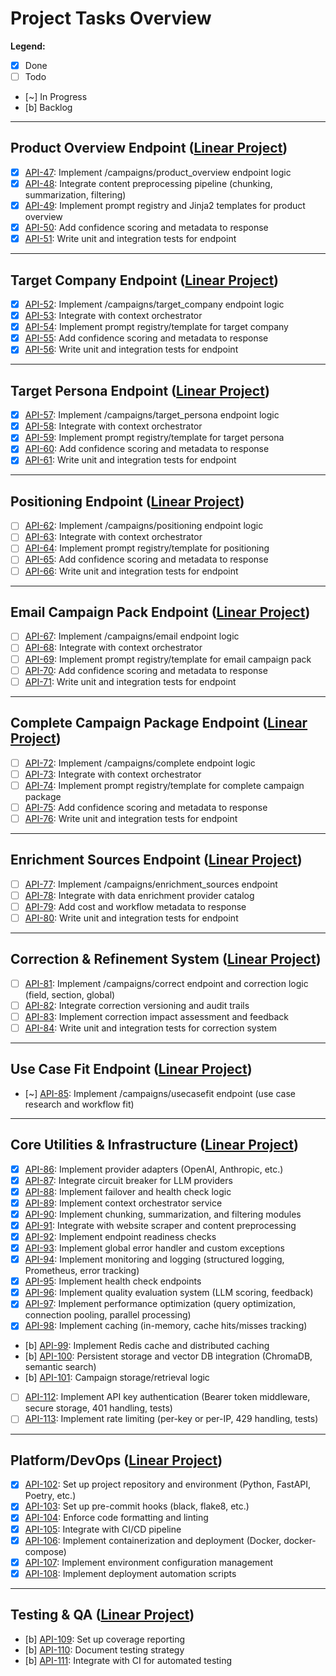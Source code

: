 # Project Tasks Overview

**Legend:**  
- [x] Done  
- [ ] Todo  
- [~] In Progress  
- [b] Backlog

---

## Product Overview Endpoint ([Linear Project](https://linear.app/blossomer/project/product-overview-endpoint-4c2b752b91f1))
- [x] [API-47](https://linear.app/blossomer/issue/API-47/implement-campaignsproduct-overview-endpoint-logic): Implement /campaigns/product_overview endpoint logic
- [x] [API-48](https://linear.app/blossomer/issue/API-48/integrate-content-preprocessing-pipeline): Integrate content preprocessing pipeline (chunking, summarization, filtering)
- [x] [API-49](https://linear.app/blossomer/issue/API-49/implement-prompt-registry-and-jinja2-templates-for-product-overview): Implement prompt registry and Jinja2 templates for product overview
- [x] [API-50](https://linear.app/blossomer/issue/API-50/add-confidence-scoring-and-metadata-to-response): Add confidence scoring and metadata to response
- [x] [API-51](https://linear.app/blossomer/issue/API-51/write-unit-and-integration-tests-for-product-overview-endpoint): Write unit and integration tests for endpoint

---

## Target Company Endpoint ([Linear Project](https://linear.app/blossomer/project/target-company-endpoint-f89c1ba14f3c))
- [x] [API-52](https://linear.app/blossomer/issue/API-52/implement-campaignstarget-company-endpoint-logic): Implement /campaigns/target_company endpoint logic
- [x] [API-53](https://linear.app/blossomer/issue/API-53/integrate-with-context-orchestrator): Integrate with context orchestrator
- [x] [API-54](https://linear.app/blossomer/issue/API-54/implement-prompt-registrytemplate-for-target-company): Implement prompt registry/template for target company
- [x] [API-55](https://linear.app/blossomer/issue/API-55/add-confidence-scoring-and-metadata-to-response): Add confidence scoring and metadata to response
- [x] [API-56](https://linear.app/blossomer/issue/API-56/write-unit-and-integration-tests-for-target-company-endpoint): Write unit and integration tests for endpoint

---

## Target Persona Endpoint ([Linear Project](https://linear.app/blossomer/project/target-persona-endpoint-6a1cbd18b751))
- [x] [API-57](https://linear.app/blossomer/issue/API-57/implement-campaignstarget-persona-endpoint-logic): Implement /campaigns/target_persona endpoint logic
- [x] [API-58](https://linear.app/blossomer/issue/API-58/integrate-with-context-orchestrator): Integrate with context orchestrator
- [x] [API-59](https://linear.app/blossomer/issue/API-59/implement-prompt-registrytemplate-for-target-persona): Implement prompt registry/template for target persona
- [x] [API-60](https://linear.app/blossomer/issue/API-60/add-confidence-scoring-and-metadata-to-response): Add confidence scoring and metadata to response
- [x] [API-61](https://linear.app/blossomer/issue/API-61/write-unit-and-integration-tests-for-target-persona-endpoint): Write unit and integration tests for endpoint

---

## Positioning Endpoint ([Linear Project](https://linear.app/blossomer/project/positioning-endpoint-92715ccb8ba1))
- [ ] [API-62](https://linear.app/blossomer/issue/API-62/implement-campaignspositioning-endpoint-logic): Implement /campaigns/positioning endpoint logic
- [ ] [API-63](https://linear.app/blossomer/issue/API-63/integrate-with-context-orchestrator): Integrate with context orchestrator
- [ ] [API-64](https://linear.app/blossomer/issue/API-64/implement-prompt-registrytemplate-for-positioning): Implement prompt registry/template for positioning
- [ ] [API-65](https://linear.app/blossomer/issue/API-65/add-confidence-scoring-and-metadata-to-response): Add confidence scoring and metadata to response
- [ ] [API-66](https://linear.app/blossomer/issue/API-66/write-unit-and-integration-tests-for-positioning-endpoint): Write unit and integration tests for endpoint

---

## Email Campaign Pack Endpoint ([Linear Project](https://linear.app/blossomer/project/email-campaign-pack-endpoint-f0db36219e36))
- [ ] [API-67](https://linear.app/blossomer/issue/API-67/implement-campaignsemail-endpoint-logic): Implement /campaigns/email endpoint logic
- [ ] [API-68](https://linear.app/blossomer/issue/API-68/integrate-with-context-orchestrator): Integrate with context orchestrator
- [ ] [API-69](https://linear.app/blossomer/issue/API-69/implement-prompt-registrytemplate-for-email-campaign-pack): Implement prompt registry/template for email campaign pack
- [ ] [API-70](https://linear.app/blossomer/issue/API-70/add-confidence-scoring-and-metadata-to-response): Add confidence scoring and metadata to response
- [ ] [API-71](https://linear.app/blossomer/issue/API-71/write-unit-and-integration-tests-for-email-campaign-pack-endpoint): Write unit and integration tests for endpoint

---

## Complete Campaign Package Endpoint ([Linear Project](https://linear.app/blossomer/project/complete-campaign-package-endpoint-d0c5895fbf8e))
- [ ] [API-72](https://linear.app/blossomer/issue/API-72/implement-campaignscomplete-endpoint-logic): Implement /campaigns/complete endpoint logic
- [ ] [API-73](https://linear.app/blossomer/issue/API-73/integrate-with-context-orchestrator): Integrate with context orchestrator
- [ ] [API-74](https://linear.app/blossomer/issue/API-74/implement-prompt-registrytemplate-for-complete-campaign-package): Implement prompt registry/template for complete campaign package
- [ ] [API-75](https://linear.app/blossomer/issue/API-75/add-confidence-scoring-and-metadata-to-response): Add confidence scoring and metadata to response
- [ ] [API-76](https://linear.app/blossomer/issue/API-76/write-unit-and-integration-tests-for-complete-campaign-package): Write unit and integration tests for endpoint

---

## Enrichment Sources Endpoint ([Linear Project](https://linear.app/blossomer/project/enrichment-sources-endpoint-6f53bf1b7b28))
- [ ] [API-77](https://linear.app/blossomer/issue/API-77/implement-campaignsenrichment-sources-endpoint): Implement /campaigns/enrichment_sources endpoint
- [ ] [API-78](https://linear.app/blossomer/issue/API-78/integrate-with-data-enrichment-provider-catalog): Integrate with data enrichment provider catalog
- [ ] [API-79](https://linear.app/blossomer/issue/API-79/add-cost-and-workflow-metadata-to-response): Add cost and workflow metadata to response
- [ ] [API-80](https://linear.app/blossomer/issue/API-80/write-unit-and-integration-tests-for-enrichment-sources-endpoint): Write unit and integration tests for endpoint

---

## Correction & Refinement System ([Linear Project](https://linear.app/blossomer/project/correction-and-refinement-system-5c84d106c128))
- [ ] [API-81](https://linear.app/blossomer/issue/API-81/implement-campaignscorrect-endpoint-and-correction-logic-field-section): Implement /campaigns/correct endpoint and correction logic (field, section, global)
- [ ] [API-82](https://linear.app/blossomer/issue/API-82/integrate-correction-versioning-and-audit-trails): Integrate correction versioning and audit trails
- [ ] [API-83](https://linear.app/blossomer/issue/API-83/implement-correction-impact-assessment-and-feedback): Implement correction impact assessment and feedback
- [ ] [API-84](https://linear.app/blossomer/issue/API-84/write-unit-and-integration-tests-for-correction-system): Write unit and integration tests for correction system

---

## Use Case Fit Endpoint ([Linear Project](https://linear.app/blossomer/project/use-case-fit-endpoint-e793af82af2e))
- [~] [API-85](https://linear.app/blossomer/issue/API-85/implement-campaignsusecasefit-endpoint-use-case-research-and-workflow): Implement /campaigns/usecasefit endpoint (use case research and workflow fit)

---

## Core Utilities & Infrastructure ([Linear Project](https://linear.app/blossomer/project/core-utilities-and-infrastructure-5fc2e2836583))
- [x] [API-86](https://linear.app/blossomer/issue/API-86/implement-provider-adapters-openai-anthropic-etc): Implement provider adapters (OpenAI, Anthropic, etc.)
- [x] [API-87](https://linear.app/blossomer/issue/API-87/integrate-circuit-breaker-for-llm-providers): Integrate circuit breaker for LLM providers
- [x] [API-88](https://linear.app/blossomer/issue/API-88/implement-failover-and-health-check-logic): Implement failover and health check logic
- [x] [API-89](https://linear.app/blossomer/issue/API-89/implement-context-orchestrator-service): Implement context orchestrator service
- [x] [API-90](https://linear.app/blossomer/issue/API-90/implement-chunking-summarization-and-filtering-modules): Implement chunking, summarization, and filtering modules
- [x] [API-91](https://linear.app/blossomer/issue/API-91/integrate-with-website-scraper-and-content-preprocessing): Integrate with website scraper and content preprocessing
- [x] [API-92](https://linear.app/blossomer/issue/API-92/implement-endpoint-readiness-checks): Implement endpoint readiness checks
- [x] [API-93](https://linear.app/blossomer/issue/API-93/implement-global-error-handler-and-custom-exceptions): Implement global error handler and custom exceptions
- [x] [API-94](https://linear.app/blossomer/issue/API-94/implement-monitoring-and-logging-structured-logging-prometheus-error): Implement monitoring and logging (structured logging, Prometheus, error tracking)
- [x] [API-95](https://linear.app/blossomer/issue/API-95/implement-health-check-endpoints): Implement health check endpoints
- [x] [API-96](https://linear.app/blossomer/issue/API-96/implement-quality-evaluation-system-llm-scoring-feedback): Implement quality evaluation system (LLM scoring, feedback)
- [x] [API-97](https://linear.app/blossomer/issue/API-97/implement-performance-optimization-query-optimization-connection): Implement performance optimization (query optimization, connection pooling, parallel processing)
- [x] [API-98](https://linear.app/blossomer/issue/API-98/implement-caching-in-memory-cache-hitsmisses-tracking): Implement caching (in-memory, cache hits/misses tracking)
- [b] [API-99](https://linear.app/blossomer/issue/API-99/implement-redis-cache-and-distributed-caching): Implement Redis cache and distributed caching
- [b] [API-100](https://linear.app/blossomer/issue/API-100/persistent-storage-and-vector-db-integration-chromadb-semantic-search): Persistent storage and vector DB integration (ChromaDB, semantic search)
- [b] [API-101](https://linear.app/blossomer/issue/API-101/campaign-storageretrieval-logic): Campaign storage/retrieval logic
- [ ] [API-112](https://linear.app/blossomer/issue/API-112/implement-api-key-authentication): Implement API key authentication (Bearer token middleware, secure storage, 401 handling, tests)
- [ ] [API-113](https://linear.app/blossomer/issue/API-113/implement-rate-limiting): Implement rate limiting (per-key or per-IP, 429 handling, tests)

---

## Platform/DevOps ([Linear Project](https://linear.app/blossomer/project/platform-and-devops-eef5ff88a3bf))
- [x] [API-102](https://linear.app/blossomer/issue/API-102/set-up-project-repository-and-environment-python-fastapi-poetry-etc): Set up project repository and environment (Python, FastAPI, Poetry, etc.)
- [x] [API-103](https://linear.app/blossomer/issue/API-103/set-up-pre-commit-hooks-black-flake8-etc): Set up pre-commit hooks (black, flake8, etc.)
- [x] [API-104](https://linear.app/blossomer/issue/API-104/enforce-code-formatting-and-linting): Enforce code formatting and linting
- [x] [API-105](https://linear.app/blossomer/issue/API-105/integrate-with-cicd-pipeline): Integrate with CI/CD pipeline
- [x] [API-106](https://linear.app/blossomer/issue/API-106/implement-containerization-and-deployment-docker-docker-compose): Implement containerization and deployment (Docker, docker-compose)
- [x] [API-107](https://linear.app/blossomer/issue/API-107/implement-environment-configuration-management): Implement environment configuration management
- [x] [API-108](https://linear.app/blossomer/issue/API-108/implement-deployment-automation-scripts): Implement deployment automation scripts

---

## Testing & QA ([Linear Project](https://linear.app/blossomer/project/testing-and-qa-3b123f14d108))
- [b] [API-109](https://linear.app/blossomer/issue/API-109/set-up-coverage-reporting): Set up coverage reporting
- [b] [API-110](https://linear.app/blossomer/issue/API-110/document-testing-strategy): Document testing strategy
- [b] [API-111](https://linear.app/blossomer/issue/API-111/integrate-with-ci-for-automated-testing): Integrate with CI for automated testing 
